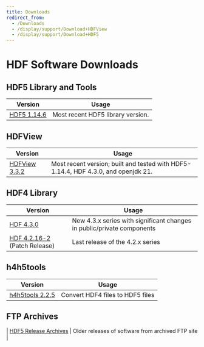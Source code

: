 ```yaml
---
title: Downloads
redirect_from: 
  - /Downloads
  - /display/support/Download+HDFView
  - /display/support/Download+HDF5
---
```


# HDF Software Downloads 

## HDF5 Library and Tools

| Version | Usage | 
| ---- | ----| 
| [HDF5 1.14.6](hdf5/hdf5_1_14_6.html) | Most recent HDF5 library version. |

## HDFView
 
| Version | Usage | 
| ---- | ----| 
| [HDFView 3.3.2](hdfview/hdfview3_3_2.html) | Most recent version; built and tested with HDF5-1.14.4, HDF 4.3.0, and openjdk 21.  |

## HDF4 Library

| Version | Usage | 
| ---- | ----| 
| [HDF 4.3.0](hdf4/hdf4_3_0.html) | New 4.3.x series with significant changes in public/private components | 
| [HDF 4.2.16-2](hdf4/hdf4_2_16-2.html) (Patch Release) | Last release of the 4.2.x series | 

## h4h5tools

| Version | Usage | 
| ---- | ----| 
| [h4h5tools 2.2.5](h4h5tools/h4h5tools_2_2_5.html) | Convert HDF4 files to HDF5 files | 

## FTP Archives
| [HDF5 Release Archives](http://support.hdfgroup.org/ftp/HDF5/releases/index.html) | Older releases of software from archived FTP site   |
